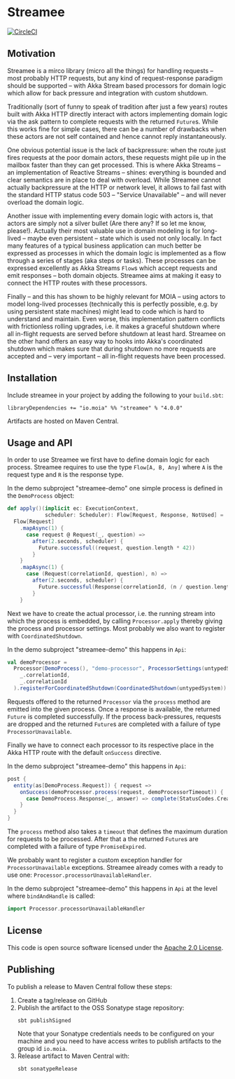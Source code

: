 # Streamee #

[![CircleCI](https://circleci.com/gh/moia-dev/streamee/tree/master.svg?style=svg)](https://circleci.com/gh/moia-dev/streamee/tree/master)

## Motivation

Streamee is a mirco library (micro all the things) for handling requests – most probably HTTP
requests, but any kind of request-response paradigm should be supported – with Akka Stream based
processors for domain logic which allow for back pressure and integration with custom shutdown.

Traditionally (sort of funny to speak of tradition after just a few years) routes built with Akka
HTTP directly interact with actors implementing domain logic via the ask pattern to complete
requests with the returned `Future`s. While this works fine for simple cases, there can be a number
of drawbacks when these actors are not self contained and hence cannot reply instantaneously.

One obvious potential issue is the lack of backpressure: when the route just fires requests at the
poor domain actors, these requests might pile up in the mailbox faster than they can get processed.
This is where Akka Streams – an implementation of Reactive Streams – shines: everything is bounded
and clear semantics are in place to deal with overload. While Streamee cannot actually backpressure
at the HTTP or network level, it allows to fail fast with the standard HTTP status code 503 – 
"Service Unavailable" – and will never overload the domain logic.

Another issue with implementing every domain logic with actors is, that actors are simply not a
silver bullet (Are there any? If so let me know, please!). Actually their most valuable use in
domain modeling is for long-lived – maybe even persistent – state which is used not only locally. In
fact many features of a typical business application can much better be expressed as processes in
which the domain logic is implemented as a flow through a series of stages (aka steps or tasks).
These processes can be expressed excellently as Akka Streams `Flow`s which accept
requests and emit responses – both domain objects. Streamee aims at making it easy to connect the
HTTP routes with these processors.

Finally – and this has shown to be highly relevant for MOIA – using actors to model long-lived
processes (technically this is perfectly possible, e.g. by using persistent state machines) might
lead to code which is hard to understand and maintain. Even worse, this implementation pattern
conflicts with frictionless rolling upgrades, i.e. it makes a graceful shutdown where all in-flight
requests are served before shutdown at least hard. Streamee on the other hand offers an easy way to
hooks into Akka's coordinated shutdown which makes sure that during shutdown no more requests are
accepted and – very important – all in-flight requests have been processed.

## Installation

Include streamee in your project by adding the following to your `build.sbt`:

```
libraryDependencies += "io.moia" %% "streamee" % "4.0.0"
```

Artifacts are hosted on Maven Central.

## Usage and API

In order to use Streamee we first have to define domain logic for each process. Streamee requires to
use the type `Flow[A, B, Any]` where `A` is the request type and `R` is the response type.

In the demo subproject "streamee-demo" one simple process is defined in the `DemoProcess` object:

``` scala
def apply()(implicit ec: ExecutionContext,
            scheduler: Scheduler): Flow[Request, Response, NotUsed] =
  Flow[Request]
    .mapAsync(1) {
      case request @ Request(_, question) =>
        after(2.seconds, scheduler) {
          Future.successful((request, question.length * 42))
        }
    }
    .mapAsync(1) {
      case (Request(correlationId, question), n) =>
        after(2.seconds, scheduler) {
          Future.successful(Response(correlationId, (n / question.length).toString))
        }
    }
``` 

Next we have to create the actual processor, i.e. the running stream into which the process is
embedded, by calling `Processor.apply` thereby giving the process and processor settings. Most
probably we also want to register with `CoordinatedShutdown`.

In the demo subproject "streamee-demo" this happens in `Api`:

``` scala
val demoProcessor =
  Processor(DemoProcess(), "demo-processor", ProcessorSettings(untypedSystem))(
    _.correlationId,
    _.correlationId
  ).registerForCoordinatedShutdown(CoordinatedShutdown(untypedSystem))
```

Requests offered to the returned `Processor` via the `process` method are emitted into the given
process. Once a response is available, the returned `Future` is completed successfully. If the
process back-pressures, requests are dropped and the returned `Future`s are completed with a failure
of type `ProcessorUnavailable`.

Finally we have to connect each processor to its respective place in the Akka HTTP route with the
default `onSuccess` directive.

In the demo subproject "streamee-demo" this happens in `Api`:

``` scala
post {
  entity(as[DemoProcess.Request]) { request =>
    onSuccess(demoProcessor.process(request, demoProcessorTimeout)) {
      case DemoProcess.Response(_, answer) => complete(StatusCodes.Created -> answer)
    }
  }
}
```  

The `process` method also takes a `timeout` that defines the maximum duration for requests to be
processed. After that a the returned `Future`s are completed with a failure of type
`PromiseExpired`.

We probably want to register a custom exception handler for `ProcessorUnavailable` exceptions. 
Streamee already comes with a ready to use one: `Processor.processorUnavailableHandler`.

In the demo subproject "streamee-demo" this happens in `Api` at the level where `bindAndHandle` is
called:

``` scala
import Processor.processorUnavailableHandler
```

## License

This code is open source software licensed under the [Apache 2.0 License](http://www.apache.org/licenses/LICENSE-2.0.html).

## Publishing

To publish a release to Maven Central follow these steps:

1. Create a tag/release on GitHub
2. Publish the artifact to the OSS Sonatype stage repository:
   ```
   sbt publishSigned
   ```  
   Note that your Sonatype credentials needs to be configured on your machine and you need to have access writes to publish artifacts to the group id `io.moia`.
3. Release artifact to Maven Central with:
   ```
   sbt sonatypeRelease
   ```
